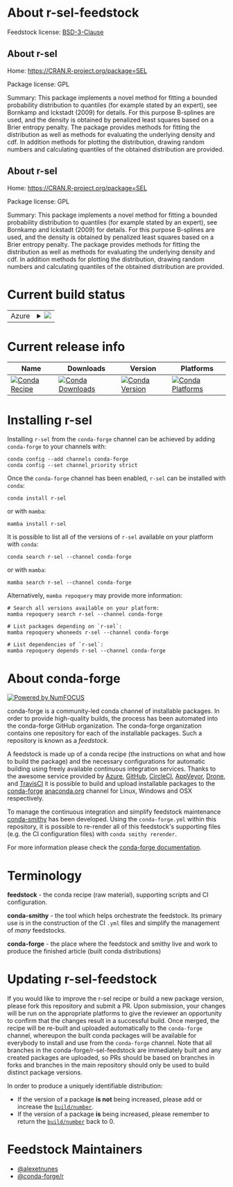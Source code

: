 About r-sel-feedstock
=====================

Feedstock license: [BSD-3-Clause](https://github.com/conda-forge/r-sel-feedstock/blob/main/LICENSE.txt)


About r-sel
-----------

Home: https://CRAN.R-project.org/package=SEL

Package license: GPL

Summary: This package implements a novel method for fitting a bounded probability distribution to quantiles (for example stated by an expert), see Bornkamp and Ickstadt (2009) for details.  For this purpose B-splines are used, and the density is obtained by penalized least squares based on a Brier entropy penalty.  The package provides methods for fitting the distribution as well as methods for evaluating the underlying density and cdf. In addition methods for plotting the distribution, drawing random numbers and calculating quantiles of the obtained distribution are provided.

About r-sel
-----------

Home: https://CRAN.R-project.org/package=SEL

Package license: GPL

Summary: This package implements a novel method for fitting a bounded probability distribution to quantiles (for example stated by an expert), see Bornkamp and Ickstadt (2009) for details.  For this purpose B-splines are used, and the density is obtained by penalized least squares based on a Brier entropy penalty.  The package provides methods for fitting the distribution as well as methods for evaluating the underlying density and cdf. In addition methods for plotting the distribution, drawing random numbers and calculating quantiles of the obtained distribution are provided.

Current build status
====================


<table>
    
  <tr>
    <td>Azure</td>
    <td>
      <details>
        <summary>
          <a href="https://dev.azure.com/conda-forge/feedstock-builds/_build/latest?definitionId=1594&branchName=main">
            <img src="https://dev.azure.com/conda-forge/feedstock-builds/_apis/build/status/r-sel-feedstock?branchName=main">
          </a>
        </summary>
        <table>
          <thead><tr><th>Variant</th><th>Status</th></tr></thead>
          <tbody><tr>
              <td>linux_64_r_base4.2</td>
              <td>
                <a href="https://dev.azure.com/conda-forge/feedstock-builds/_build/latest?definitionId=1594&branchName=main">
                  <img src="https://dev.azure.com/conda-forge/feedstock-builds/_apis/build/status/r-sel-feedstock?branchName=main&jobName=linux&configuration=linux%20linux_64_r_base4.2" alt="variant">
                </a>
              </td>
            </tr><tr>
              <td>linux_64_r_base4.3</td>
              <td>
                <a href="https://dev.azure.com/conda-forge/feedstock-builds/_build/latest?definitionId=1594&branchName=main">
                  <img src="https://dev.azure.com/conda-forge/feedstock-builds/_apis/build/status/r-sel-feedstock?branchName=main&jobName=linux&configuration=linux%20linux_64_r_base4.3" alt="variant">
                </a>
              </td>
            </tr><tr>
              <td>osx_64_r_base4.2</td>
              <td>
                <a href="https://dev.azure.com/conda-forge/feedstock-builds/_build/latest?definitionId=1594&branchName=main">
                  <img src="https://dev.azure.com/conda-forge/feedstock-builds/_apis/build/status/r-sel-feedstock?branchName=main&jobName=osx&configuration=osx%20osx_64_r_base4.2" alt="variant">
                </a>
              </td>
            </tr><tr>
              <td>osx_64_r_base4.3</td>
              <td>
                <a href="https://dev.azure.com/conda-forge/feedstock-builds/_build/latest?definitionId=1594&branchName=main">
                  <img src="https://dev.azure.com/conda-forge/feedstock-builds/_apis/build/status/r-sel-feedstock?branchName=main&jobName=osx&configuration=osx%20osx_64_r_base4.3" alt="variant">
                </a>
              </td>
            </tr><tr>
              <td>win_64</td>
              <td>
                <a href="https://dev.azure.com/conda-forge/feedstock-builds/_build/latest?definitionId=1594&branchName=main">
                  <img src="https://dev.azure.com/conda-forge/feedstock-builds/_apis/build/status/r-sel-feedstock?branchName=main&jobName=win&configuration=win%20win_64_" alt="variant">
                </a>
              </td>
            </tr>
          </tbody>
        </table>
      </details>
    </td>
  </tr>
</table>

Current release info
====================

| Name | Downloads | Version | Platforms |
| --- | --- | --- | --- |
| [![Conda Recipe](https://img.shields.io/badge/recipe-r--sel-green.svg)](https://anaconda.org/conda-forge/r-sel) | [![Conda Downloads](https://img.shields.io/conda/dn/conda-forge/r-sel.svg)](https://anaconda.org/conda-forge/r-sel) | [![Conda Version](https://img.shields.io/conda/vn/conda-forge/r-sel.svg)](https://anaconda.org/conda-forge/r-sel) | [![Conda Platforms](https://img.shields.io/conda/pn/conda-forge/r-sel.svg)](https://anaconda.org/conda-forge/r-sel) |

Installing r-sel
================

Installing `r-sel` from the `conda-forge` channel can be achieved by adding `conda-forge` to your channels with:

```
conda config --add channels conda-forge
conda config --set channel_priority strict
```

Once the `conda-forge` channel has been enabled, `r-sel` can be installed with `conda`:

```
conda install r-sel
```

or with `mamba`:

```
mamba install r-sel
```

It is possible to list all of the versions of `r-sel` available on your platform with `conda`:

```
conda search r-sel --channel conda-forge
```

or with `mamba`:

```
mamba search r-sel --channel conda-forge
```

Alternatively, `mamba repoquery` may provide more information:

```
# Search all versions available on your platform:
mamba repoquery search r-sel --channel conda-forge

# List packages depending on `r-sel`:
mamba repoquery whoneeds r-sel --channel conda-forge

# List dependencies of `r-sel`:
mamba repoquery depends r-sel --channel conda-forge
```


About conda-forge
=================

[![Powered by
NumFOCUS](https://img.shields.io/badge/powered%20by-NumFOCUS-orange.svg?style=flat&colorA=E1523D&colorB=007D8A)](https://numfocus.org)

conda-forge is a community-led conda channel of installable packages.
In order to provide high-quality builds, the process has been automated into the
conda-forge GitHub organization. The conda-forge organization contains one repository
for each of the installable packages. Such a repository is known as a *feedstock*.

A feedstock is made up of a conda recipe (the instructions on what and how to build
the package) and the necessary configurations for automatic building using freely
available continuous integration services. Thanks to the awesome service provided by
[Azure](https://azure.microsoft.com/en-us/services/devops/), [GitHub](https://github.com/),
[CircleCI](https://circleci.com/), [AppVeyor](https://www.appveyor.com/),
[Drone](https://cloud.drone.io/welcome), and [TravisCI](https://travis-ci.com/)
it is possible to build and upload installable packages to the
[conda-forge](https://anaconda.org/conda-forge) [anaconda.org](https://anaconda.org/)
channel for Linux, Windows and OSX respectively.

To manage the continuous integration and simplify feedstock maintenance
[conda-smithy](https://github.com/conda-forge/conda-smithy) has been developed.
Using the ``conda-forge.yml`` within this repository, it is possible to re-render all of
this feedstock's supporting files (e.g. the CI configuration files) with ``conda smithy rerender``.

For more information please check the [conda-forge documentation](https://conda-forge.org/docs/).

Terminology
===========

**feedstock** - the conda recipe (raw material), supporting scripts and CI configuration.

**conda-smithy** - the tool which helps orchestrate the feedstock.
                   Its primary use is in the construction of the CI ``.yml`` files
                   and simplify the management of *many* feedstocks.

**conda-forge** - the place where the feedstock and smithy live and work to
                  produce the finished article (built conda distributions)


Updating r-sel-feedstock
========================

If you would like to improve the r-sel recipe or build a new
package version, please fork this repository and submit a PR. Upon submission,
your changes will be run on the appropriate platforms to give the reviewer an
opportunity to confirm that the changes result in a successful build. Once
merged, the recipe will be re-built and uploaded automatically to the
`conda-forge` channel, whereupon the built conda packages will be available for
everybody to install and use from the `conda-forge` channel.
Note that all branches in the conda-forge/r-sel-feedstock are
immediately built and any created packages are uploaded, so PRs should be based
on branches in forks and branches in the main repository should only be used to
build distinct package versions.

In order to produce a uniquely identifiable distribution:
 * If the version of a package **is not** being increased, please add or increase
   the [``build/number``](https://docs.conda.io/projects/conda-build/en/latest/resources/define-metadata.html#build-number-and-string).
 * If the version of a package **is** being increased, please remember to return
   the [``build/number``](https://docs.conda.io/projects/conda-build/en/latest/resources/define-metadata.html#build-number-and-string)
   back to 0.

Feedstock Maintainers
=====================

* [@alexetnunes](https://github.com/alexetnunes/)
* [@conda-forge/r](https://github.com/conda-forge/r/)

